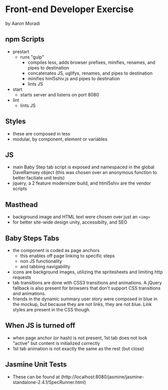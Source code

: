 Front-end Developer Exercise
============================

by Aaron Moradi

npm Scripts
-----------
- prestart
	- runs "gulp"
		- compiles less, adds browser prefixes, minifies, renames, and pipes to destination
		- concatenates JS, uglifys, renames, and pipes to destination
		- minifies hml5shiv.js and pipes to destination
		- lints JS 
- start
	- starts server and listens on port 8080
- lint
	- lints JS

Styles
------
- these are composed in less
- modular, by component, element or variables

JS
--
- main Baby Step tab script is exposed and namespaced in the global DaveRamsey object (this was chosen over an anonymous function to better faciliate unit tests)
- jquery, a 2 feature modernizer build, and html5shiv are the vendor scripts

Masthead
--------
- background image and HTML text were chosen over just an `<img>`
- for better site-wide design unity, accessibilty, and SEO

Baby Steps Tabs
---------------
- the component is coded as page anchors
	- this enables off page linking to specific steps
	- non JS functionality
	- and tabbing navigability
- icons are background images, utilizing the spritesheets and limiting http requests
- tab transitions are done with CSS3 transitions and animations. A jQuery fallback is also present for browsers that don't support CSS transitions and animations.
- friends in the dynamic summary user story were composed in blue in the mockup, but because they are not links, they are not blue. Link styles are present in the CSS though.

When JS is turned off
---------------------
- when page anchor (or hash) is not present, 1st tab does not look "active" but content is initialized correctly
- 1st tab animation is not exactly the same as the rest (but close)

Jasmine Unit Tests
------------------
- These can be found at (http://localhost:8080/jasmine/jasmine-standalone-2.4.1/SpecRunner.html)